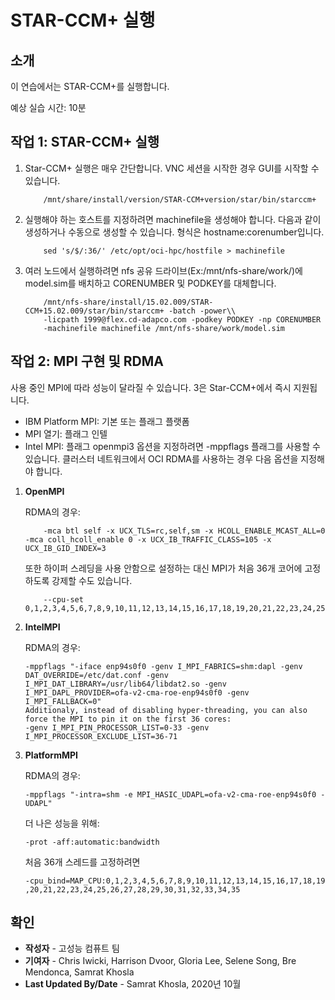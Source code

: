 # STAR-CCM+ 실행

## 소개

이 연습에서는 STAR-CCM+를 실행합니다.

예상 실습 시간: 10분

## 작업 1: STAR-CCM+ 실행

1.  Star-CCM+ 실행은 매우 간단합니다. VNC 세션을 시작한 경우 GUI를 시작할 수 있습니다.
    
            /mnt/share/install/version/STAR-CCM+version/star/bin/starccm+
        
2.  실행해야 하는 호스트를 지정하려면 machinefile을 생성해야 합니다. 다음과 같이 생성하거나 수동으로 생성할 수 있습니다. 형식은 hostname:corenumber입니다.
    
            sed 's/$/:36/' /etc/opt/oci-hpc/hostfile > machinefile
        
3.  여러 노드에서 실행하려면 nfs 공유 드라이브(Ex:/mnt/nfs-share/work/)에 model.sim를 배치하고 CORENUMBER 및 PODKEY를 대체합니다.
    
            /mnt/nfs-share/install/15.02.009/STAR-CCM+15.02.009/star/bin/starccm+ -batch -power\\ 
            -licpath 1999@flex.cd-adapco.com -podkey PODKEY -np CORENUMBER 
            -machinefile machinefile /mnt/nfs-share/work/model.sim
        

## 작업 2: MPI 구현 및 RDMA

사용 중인 MPI에 따라 성능이 달라질 수 있습니다. 3은 Star-CCM+에서 즉시 지원됩니다.

*   IBM Platform MPI: 기본 또는 플래그 플랫폼
*   MPI 열기: 플래그 인텔
*   Intel MPI: 플래그 openmpi3 옵션을 지정하려면 -mppflags 플래그를 사용할 수 있습니다. 클러스터 네트워크에서 OCI RDMA를 사용하는 경우 다음 옵션을 지정해야 합니다.

1.  **OpenMPI**
    
    RDMA의 경우:
    
            -mca btl self -x UCX_TLS=rc,self,sm -x HCOLL_ENABLE_MCAST_ALL=0 -mca coll_hcoll_enable 0 -x UCX_IB_TRAFFIC_CLASS=105 -x UCX_IB_GID_INDEX=3 
        
        
    
    또한 하이퍼 스레딩을 사용 안함으로 설정하는 대신 MPI가 처음 36개 코어에 고정하도록 강제할 수도 있습니다.
    
            --cpu-set 0,1,2,3,4,5,6,7,8,9,10,11,12,13,14,15,16,17,18,19,20,21,22,23,24,25,26,27,28,29,30,31,32,33,34,35
        
2.  **IntelMPI**
    
    RDMA의 경우:
    
        -mppflags "-iface enp94s0f0 -genv I_MPI_FABRICS=shm:dapl -genv DAT_OVERRIDE=/etc/dat.conf -genv I_MPI_DAT_LIBRARY=/usr/lib64/libdat2.so -genv I_MPI_DAPL_PROVIDER=ofa-v2-cma-roe-enp94s0f0 -genv I_MPI_FALLBACK=0"
        Additionaly, instead of disabling hyper-threading, you can also force the MPI to pin it on the first 36 cores:
        -genv I_MPI_PIN_PROCESSOR_LIST=0-33 -genv I_MPI_PROCESSOR_EXCLUDE_LIST=36-71
        
3.  **PlatformMPI**
    
    RDMA의 경우:
    
        -mppflags "-intra=shm -e MPI_HASIC_UDAPL=ofa-v2-cma-roe-enp94s0f0 -UDAPL"
        
        
    
    더 나은 성능을 위해:
    
        -prot -aff:automatic:bandwidth
        
    
    처음 36개 스레드를 고정하려면
    
        -cpu_bind=MAP_CPU:0,1,2,3,4,5,6,7,8,9,10,11,12,13,14,15,16,17,18,19 ,20,21,22,23,24,25,26,27,28,29,30,31,32,33,34,35
        

## 확인

*   **작성자** - 고성능 컴퓨트 팀
*   **기여자** - Chris Iwicki, Harrison Dvoor, Gloria Lee, Selene Song, Bre Mendonca, Samrat Khosla
*   **Last Updated By/Date** - Samrat Khosla, 2020년 10월